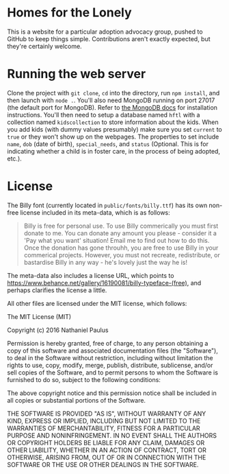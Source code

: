 Homes for the Lonely
====================

This is a website for a particular adoption advocacy group, pushed to GitHub to keep things simple. Contributions aren't exactly expected, but they're certainly welcome.

Running the web server
======================

Clone the project with `git clone`, `cd` into the directory, run `npm install`, and then launch with `node .`. You'll also need MongoDB running on port 27017 (the default port for MongoDB). Refer to [the MongoDB docs](https://docs.mongodb.org/manual/) for installation instructions. You'll then need to setup a database named `hftl` with a collection named `kidscollection` to store information about the kids. When you add kids (with dummy values presumably) make sure you set `current` to `true` or they won't show up on the webpages. The properties to set include `name`, `dob` (date of birth), `special_needs`, and `status` (Optional. This is for indicating whether a child is in foster care, in the process of being adopted, etc.).

License
=======

The Billy font (currently located in `public/fonts/billy.ttf`) has its own non-free license included in its meta-data, which is as follows:
> Billy is free for personal use. To use Billy commerically you must first donate to me. You can donate any amount you please - consider it a 'Pay what you want' situation! Email me to find out how to do this. Once the donation has gone throuhh, you are free to use Billy in your commerical projects. However, you must not recreate, redistribute, or bastardise Billy in any way - he's lovely just the way he is!

The meta-data also includes a license URL, which points to <https://www.behance.net/gallery/16190081/billy-typeface-(free)>, and perhaps clarifies the license a little.

All other files are licensed under the MIT license, which follows:

The MIT License (MIT)

Copyright (c) 2016 Nathaniel Paulus

Permission is hereby granted, free of charge, to any person obtaining a copy
of this software and associated documentation files (the "Software"), to deal
in the Software without restriction, including without limitation the rights
to use, copy, modify, merge, publish, distribute, sublicense, and/or sell
copies of the Software, and to permit persons to whom the Software is
furnished to do so, subject to the following conditions:

The above copyright notice and this permission notice shall be included in all
copies or substantial portions of the Software.

THE SOFTWARE IS PROVIDED "AS IS", WITHOUT WARRANTY OF ANY KIND, EXPRESS OR
IMPLIED, INCLUDING BUT NOT LIMITED TO THE WARRANTIES OF MERCHANTABILITY,
FITNESS FOR A PARTICULAR PURPOSE AND NONINFRINGEMENT. IN NO EVENT SHALL THE
AUTHORS OR COPYRIGHT HOLDERS BE LIABLE FOR ANY CLAIM, DAMAGES OR OTHER
LIABILITY, WHETHER IN AN ACTION OF CONTRACT, TORT OR OTHERWISE, ARISING FROM,
OUT OF OR IN CONNECTION WITH THE SOFTWARE OR THE USE OR OTHER DEALINGS IN THE
SOFTWARE.

